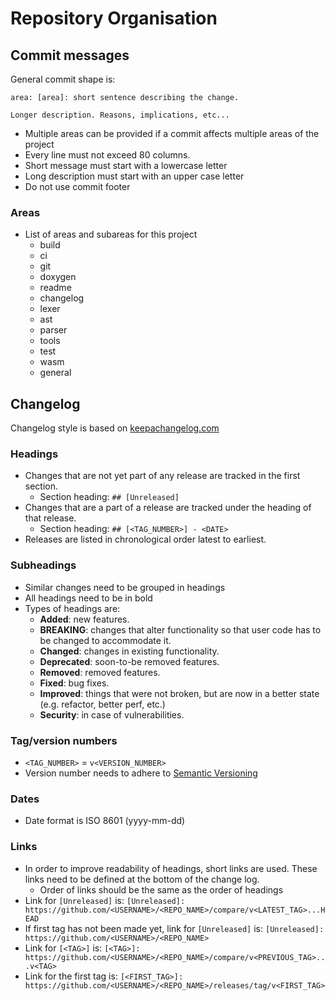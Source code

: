 # Repository Organisation

## Commit messages

General commit shape is:

    area: [area]: short sentence describing the change.

    Longer description. Reasons, implications, etc...

* Multiple areas can be provided if a commit affects multiple areas of the
  project
* Every line must not exceed 80 columns.
* Short message must start with a lowercase letter
* Long description must start with an upper case letter
* Do not use commit footer

### Areas

* List of areas and subareas for this project
  * build
  * ci
  * git
  * doxygen
  * readme
  * changelog
  * lexer
  * ast
  * parser
  * tools
  * test
  * wasm
  * general

## Changelog

Changelog style is based on
[keepachangelog.com](https://keepachangelog.com/en/1.0.0/)

### Headings

* Changes that are not yet part of any release are tracked in the first section.
  * Section heading: `## [Unreleased]`
* Changes that are a part of a release are tracked under the heading of that
  release.
  * Section heading: `## [<TAG_NUMBER>] - <DATE>`
* Releases are listed in chronological order latest to earliest.

### Subheadings

* Similar changes need to be grouped in headings
* All headings need to be in bold
* Types of headings are:
  * **Added**: new features.
  * **BREAKING**: changes that alter functionality so that user code has to be
    changed to accommodate it.
  * **Changed**: changes in existing functionality.
  * **Deprecated**: soon-to-be removed features.
  * **Removed**: removed features.
  * **Fixed**: bug fixes.
  * **Improved**: things that were not broken, but are now in a better state
    (e.g. refactor, better perf, etc.)
  * **Security**: in case of vulnerabilities.

### Tag/version numbers

* `<TAG_NUMBER>` = `v<VERSION_NUMBER>`
* Version number needs to adhere to [Semantic
  Versioning](https://semver.org/spec/v2.0.0.html)

### Dates

* Date format is ISO 8601 (yyyy-mm-dd)

### Links

* In order to improve readability of headings, short links are used. These links
  need to be defined at the bottom of the change log.
  * Order of links should be the same as the order of headings
* Link for `[Unreleased]` is:
  `[Unreleased]: https://github.com/<USERNAME>/<REPO_NAME>/compare/v<LATEST_TAG>...HEAD`
* If first tag has not been made yet, link for `[Unreleased]` is:
  `[Unreleased]: https://github.com/<USERNAME>/<REPO_NAME>`
* Link for `[<TAG>]` is:
  `[<TAG>]: https://github.com/<USERNAME>/<REPO_NAME>/compare/v<PREVIOUS_TAG>...v<TAG>`
* Link for the first tag is:
  `[<FIRST_TAG>]: https://github.com/<USERNAME>/<REPO_NAME>/releases/tag/v<FIRST_TAG>`
